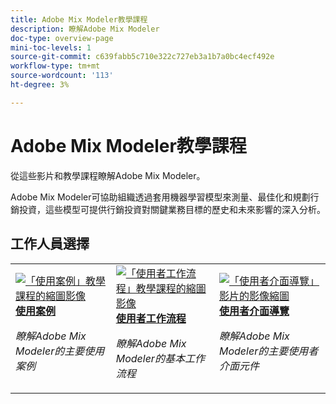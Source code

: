 ```yaml
---
title: Adobe Mix Modeler教學課程
description: 瞭解Adobe Mix Modeler
doc-type: overview-page
mini-toc-levels: 1
source-git-commit: c639fabb5c710e322c727eb3a1b7a0bc4ecf492e
workflow-type: tm+mt
source-wordcount: '113'
ht-degree: 3%

---
```


# Adobe Mix Modeler教學課程

從這些影片和教學課程瞭解Adobe Mix Modeler。

Adobe Mix Modeler可協助組織透過套用機器學習模型來測量、最佳化和規劃行銷投資，這些模型可提供行銷投資對關鍵業務目標的歷史和未來影響的深入分析。


<div id="recs-overview-body-1"></div>
<div id="recs-overview-body-2"></div>
<div id="recs-overview-body-3"></div>
<div id="recs-overview-body-4"></div>
<div id="recs-overview-body-5"></div>
<div id="recs-overview-body-6"></div>

## 工作人員選擇

<div id="staff-picks-section">
<table style="margin-top: 0 !important">
<tr>
  <td>
    <a href="intro/use-cases.md">
      <img alt="「使用案例」教學課程的縮圖影像" src="https://video.tv.adobe.com/v/3424857?format=jpeg" />
    </a>
    <div>
      <a href="intro/use-cases.md">
    <strong>使用案例</strong>
    </a>
    </div>
    <p>
    <em>瞭解Adobe Mix Modeler的主要使用案例</em>
    <p>
  </td>
  <td>
    <a href="intro/user-workflow.md">
      <img alt="「使用者工作流程」教學課程的縮圖影像" src="https://video.tv.adobe.com/v/3424854?format=jpeg" />
    </a>
    <div>
      <a href="intro/user-workflow.md">
    <strong>使用者工作流程</strong>
    </a>
    </div>
    <p>
    <em>瞭解Adobe Mix Modeler的基本工作流程</em>
    <p>
  </td>
  <td>
    <a href="intro/user-interface-tour.md">
      <img alt="「使用者介面導覽」影片的影像縮圖" src="https://video.tv.adobe.com/v/3424851?format=jpeg" />
    </a>
    <div>
      <a href="intro/user-interface-tour.md">
    <strong>使用者介面導覽</strong>
    </a>
    </div>
    <p>
    <em>瞭解Adobe Mix Modeler的主要使用者介面元件</em>
    <p>
  </td>
</tr>
</table>

</div>

